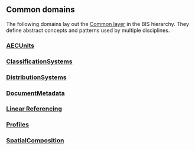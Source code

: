 ## Common domains

The following domains lay out the [Common layer](../guide/intro/bis-organization.md) in the BIS hierarchy. They define abstract concepts and patterns used by multiple disciplines.

### [AECUnits](./AecUnits.ecschema.md)

### [ClassificationSystems](./ClassificationSystems.ecschema.md)

### [DistributionSystems](./DistributionSystems.ecschema.md)

### [DocumentMetadata](./DocumentMetadata.ecschema.md)

<!-- TODO: Enable once Grids schema is released
### [Grids](./Grids.ecschema.md)
-->

### [Linear Referencing](./LinearReferencing.ecschema.md)

<!-- TODO: Enable once NetworkTopology schema is released
### [NetworkTopology](./NetworkTopology.ecschema.md)
-->

### [Profiles](./Profiles.ecschema.md)

### [SpatialComposition](./SpatialComposition.ecschema.md)

